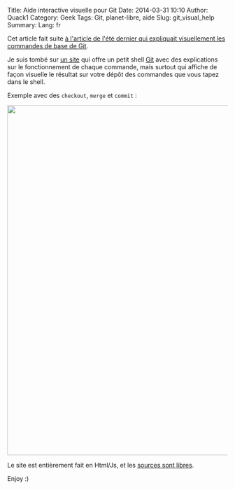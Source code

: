 Title: Aide interactive visuelle pour Git
Date: 2014-03-31 10:10
Author: Quack1
Category: Geek
Tags: Git, planet-libre, aide
Slug: git_visual_help
Summary: 
Lang: fr

Cet article fait suite [à l'article de l'été dernier qui expliquait visuellement les commandes de base de Git]({filename}/git_simple_help.md).

Je suis tombé sur [un site](http://www.wei-wang.com/ExplainGitWithD3/) qui offre un petit shell [Git](/tag/git.html) avec des explications sur le fonctionnement de chaque commande, mais surtout qui affiche de façon visuelle le résultat sur votre dépôt des commandes que vous tapez dans le shell.

Exemple avec des `checkout`, `merge` et `commit` : 

<div align=center><img src="/upload/git_visual_help.gif" width="800" align=center /></div>

Le site est entièrement fait en Html/Js, et les [sources sont libres](https://github.com/onlywei/explain-git-with-d3).

Enjoy :)
